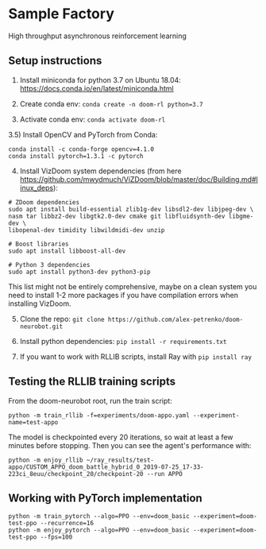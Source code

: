 # Sample Factory

High throughput asynchronous reinforcement learning

## Setup instructions

1) Install miniconda for python 3.7 on Ubuntu 18.04: https://docs.conda.io/en/latest/miniconda.html

2) Create conda env: `conda create -n doom-rl python=3.7`

3) Activate conda env: `conda activate doom-rl`

3.5) Install OpenCV and PyTorch from Conda:

```
conda install -c conda-forge opencv=4.1.0
conda install pytorch=1.3.1 -c pytorch
```

4) Install VizDoom system dependencies (from here https://github.com/mwydmuch/ViZDoom/blob/master/doc/Building.md#linux_deps):

```
# ZDoom dependencies
sudo apt install build-essential zlib1g-dev libsdl2-dev libjpeg-dev \
nasm tar libbz2-dev libgtk2.0-dev cmake git libfluidsynth-dev libgme-dev \
libopenal-dev timidity libwildmidi-dev unzip

# Boost libraries
sudo apt install libboost-all-dev

# Python 3 dependencies
sudo apt install python3-dev python3-pip
```

This list might not be entirely comprehensive, maybe on a clean system you need to install 1-2 more packages if you have compilation errors when installing VizDoom.

5) Clone the repo: `git clone https://github.com/alex-petrenko/doom-neurobot.git`

6) Install python dependencies: `pip install -r requirements.txt`

7) If you want to work with RLLIB scripts, install Ray with `pip install ray`

## Testing the RLLIB training scripts

From the doom-neurobot root, run the train script:

```
python -m train_rllib -f=experiments/doom-appo.yaml --experiment-name=test-appo
```

The model is checkpointed every 20 iterations, so wait at least a few minutes before stopping. Then you can see the agent's performance with:

```
python -m enjoy_rllib ~/ray_results/test-appo/CUSTOM_APPO_doom_battle_hybrid_0_2019-07-25_17-33-223ci_8euu/checkpoint_20/checkpoint-20 --run APPO
```

## Working with PyTorch implementation

```
python -m train_pytorch --algo=PPO --env=doom_basic --experiment=doom-test-ppo --recurrence=16
python -m enjoy_pytorch --algo=PPO --env=doom_basic --experiment=doom-test-ppo --fps=100
```
